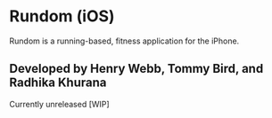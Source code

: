 # Rundom (iOS)

Rundom is a running-based, fitness application for the iPhone.

Developed by Henry Webb, Tommy Bird, and Radhika Khurana
-------

Currently unreleased [WIP]

